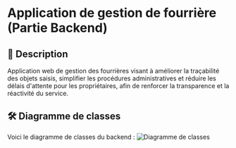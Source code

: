 # Application de gestion de fourrière (Partie Backend)

## 📌 Description
Application web de gestion des fourrières visant à améliorer la traçabilité des objets saisis, simplifier les procédures administratives et réduire les délais d'attente pour les propriétaires, afin de renforcer la transparence et la réactivité du service.

## 🛠️ Diagramme de classes
Voici le diagramme de classes du backend : 
![Diagramme de classes](https://github.com/user-attachments/assets/5552e117-040c-4518-9c77-97f4c1ccb484)
